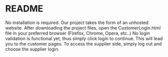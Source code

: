 # README

No installation is required. Our project takes the form of an unhosted website.
After downloading the project files, open the CustomerLogin.html file in your preferred browser (Firefox, Chrome, Opera, etc..)
No login validation is functional yet, thus simply click login to continue. This will lead you to the customer pages.
To access the supplier side, simply log out and choose the supplier login.
